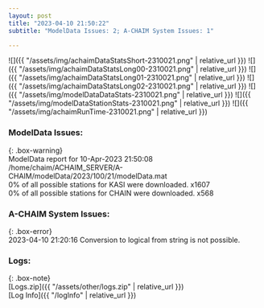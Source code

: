 ```yaml
---
layout: post
title: "2023-04-10 21:50:22"
subtitle: "ModelData Issues: 2; A-CHAIM System Issues: 1"

---
```


![]({{ "/assets/img/achaimDataStatsShort-2310021.png" | relative_url }})
![]({{ "/assets/img/achaimDataStatsLong00-2310021.png" | relative_url }})
![]({{ "/assets/img/achaimDataStatsLong01-2310021.png" | relative_url }})
![]({{ "/assets/img/achaimDataStatsLong02-2310021.png" | relative_url }})
![]({{ "/assets/img/modelDataDataStats-2310021.png" | relative_url }})
![]({{ "/assets/img/modelDataStationStats-2310021.png" | relative_url }})
![]({{ "/assets/img/achaimRunTime-2310021.png" | relative_url }})


### ModelData Issues:  
  
{: .box-warning}  
 ModelData report for 10-Apr-2023 21:50:08   
 /home/chaim/ACHAIM_SERVER/A-CHAIM/modelData/2023/100/21/modelData.mat   
 0% of all possible stations for KASI were downloaded. x1607   
 0% of all possible stations for CHAIN were downloaded. x568   
  
### A-CHAIM System Issues:  
  
{: .box-error}  
2023-04-10 21:20:16 Conversion to logical from string is not possible.  

### Logs:  
  
{: .box-note}  
[Logs.zip]({{ "/assets/other/logs.zip" | relative_url }})  
[Log Info]({{ "/logInfo" | relative_url }})  
